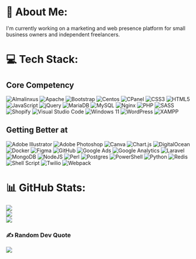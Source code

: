 # 💫 About Me:
I'm currently working on a marketing and web presence platform for small business owners and independent freelancers.

# 💻 Tech Stack:

## Core Competency
![Almalinxus](https://img.shields.io/badge/AlmaLinux-000000.svg?style=for-the-badge&logo=AlmaLinux&logoColor=white)
![Apache](https://img.shields.io/badge/Apache-D22128.svg?style=for-the-badge&logo=Apache&logoColor=white)
![Bootstrap](https://img.shields.io/badge/bootstrap-%238511FA.svg?style=for-the-badge&logo=bootstrap&logoColor=white)
![Centos](https://img.shields.io/badge/CentOS-262577.svg?style=for-the-badge&logo=CentOS&logoColor=white)
![CPanel](https://img.shields.io/badge/cPanel-FF6C2C.svg?style=for-the-badge&logo=cPanel&logoColor=white)
![CSS3](https://img.shields.io/badge/css3-%231572B6.svg?style=for-the-badge&logo=css3&logoColor=white)
![HTML5](https://img.shields.io/badge/html5-%23E34F26.svg?style=for-the-badge&logo=html5&logoColor=white)
![JavaScript](https://img.shields.io/badge/javascript-%23323330.svg?style=for-the-badge&logo=javascript&logoColor=%23F7DF1E)
![jQuery](https://img.shields.io/badge/jquery-%230769AD.svg?style=for-the-badge&logo=jquery&logoColor=white)
![MariaDB](https://img.shields.io/badge/MariaDB-003545?style=for-the-badge&logo=mariadb&logoColor=white)
![MySQL](https://img.shields.io/badge/mysql-4479A1.svg?style=for-the-badge&logo=mysql&logoColor=white)
![Nginx](https://img.shields.io/badge/nginx-%23009639.svg?style=for-the-badge&logo=nginx&logoColor=white)
![PHP](https://img.shields.io/badge/php-%23777BB4.svg?style=for-the-badge&logo=php&logoColor=white)
![SASS](https://img.shields.io/badge/SASS-hotpink.svg?style=for-the-badge&logo=SASS&logoColor=white)
![Shopify](https://img.shields.io/badge/Shopify-7AB55C.svg?style=for-the-badge&logo=Shopify&logoColor=white)
![Visual Studio Code](https://img.shields.io/badge/Visual%20Studio%20Code-0078d7.svg?style=for-the-badge&logo=visual-studio-code&logoColor=white)
![Windows 11](https://img.shields.io/badge/Windows%2011-%230079d5.svg?style=for-the-badge&logo=Windows%2011&logoColor=white)
![WordPress](https://img.shields.io/badge/WordPress-%23117AC9.svg?style=for-the-badge&logo=WordPress&logoColor=white)
![XAMPP](https://img.shields.io/badge/XAMPP-FB7A24.svg?style=for-the-badge&logo=XAMPP&logoColor=white)

## Getting Better at
![Adobe Illustrator](https://img.shields.io/badge/adobe%20illustrator-%23FF9A00.svg?style=for-the-badge&logo=adobe%20illustrator&logoColor=white)
![Adobe Photoshop](https://img.shields.io/badge/adobe%20photoshop-%2331A8FF.svg?style=for-the-badge&logo=adobe%20photoshop&logoColor=white)
![Canva](https://img.shields.io/badge/Canva-%2300C4CC.svg?style=for-the-badge&logo=Canva&logoColor=white)
![Chart.js](https://img.shields.io/badge/chart.js-F5788D.svg?style=for-the-badge&logo=chart.js&logoColor=white)
![DigitalOcean](https://img.shields.io/badge/DigitalOcean-%230167ff.svg?style=for-the-badge&logo=digitalOcean&logoColor=white)
![Docker](https://img.shields.io/badge/docker-%230db7ed.svg?style=for-the-badge&logo=docker&logoColor=white)
![Figma](https://img.shields.io/badge/figma-%23F24E1E.svg?style=for-the-badge&logo=figma&logoColor=white)
![GitHub](https://img.shields.io/badge/github-%23121011.svg?style=for-the-badge&logo=github&logoColor=white)
![Google Ads](https://img.shields.io/badge/Google%20Ads-4285F4.svg?style=for-the-badge&logo=Google-Ads&logoColor=white)
![Google Analytics](https://img.shields.io/badge/Google%20Analytics-E37400.svg?style=for-the-badge&logo=Google-Analytics&logoColor=white)
![Laravel](https://img.shields.io/badge/laravel-%23FF2D20.svg?style=for-the-badge&logo=laravel&logoColor=white)
![MongoDB](https://img.shields.io/badge/MongoDB-%234ea94b.svg?style=for-the-badge&logo=mongodb&logoColor=white)
![NodeJS](https://img.shields.io/badge/node.js-6DA55F?style=for-the-badge&logo=node.js&logoColor=white)
![Perl](https://img.shields.io/badge/perl-%2339457E.svg?style=for-the-badge&logo=perl&logoColor=white)
![Postgres](https://img.shields.io/badge/postgres-%23316192.svg?style=for-the-badge&logo=postgresql&logoColor=white)
![PowerShell](https://img.shields.io/badge/PowerShell-%235391FE.svg?style=for-the-badge&logo=powershell&logoColor=white)
![Python](https://img.shields.io/badge/python-3670A0?style=for-the-badge&logo=python&logoColor=ffdd54)
![Redis](https://img.shields.io/badge/redis-%23DD0031.svg?style=for-the-badge&logo=redis&logoColor=white)
![Shell Script](https://img.shields.io/badge/shell_script-%23121011.svg?style=for-the-badge&logo=gnu-bash&logoColor=white)
![Twilio](https://img.shields.io/badge/Twilio-F22F46?style=for-the-badge&logo=Twilio&logoColor=white)
![Webpack](https://img.shields.io/badge/Webpack-8DD6F9.svg?style=for-the-badge&logo=Webpack&logoColor=black)

# 📊 GitHub Stats:
![](https://github-readme-stats.vercel.app/api?username=WebTechLabs&theme=vision-friendly-dark&hide_border=false&include_all_commits=false&count_private=false)<br/>
![](https://github-readme-streak-stats.herokuapp.com/?user=WebTechLabs&theme=vision-friendly-dark&hide_border=false)<br/>
![](https://github-readme-stats.vercel.app/api/top-langs/?username=WebTechLabs&theme=vision-friendly-dark&hide_border=false&include_all_commits=false&count_private=false&layout=compact)

### ✍️ Random Dev Quote
![](https://quotes-github-readme.vercel.app/api?type=horizontal&theme=gruvbox)
<!-- Proudly created with GPRM ( https://gprm.itsvg.in ) -->
